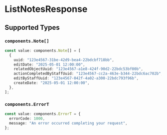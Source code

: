# ListNotesResponse


## Supported Types

### `components.Note[]`

```typescript
const value: components.Note[] = [
  {
    uuid: "123e4567-31be-42d9-bea4-22bdcbf718bb",
    editDate: "2025-05-01 12:00:00",
    relatedObjectUuid: "123e4567-a1e8-424f-90d2-22bdc53bf00b",
    actionCompletedByStaffUuid: "123e4567-cc2a-463e-b344-22bdc6ac702b",
    editByStaffUuid: "123e4567-042f-4a02-a300-22bdc793f96b",
    createDate: "2025-05-01 12:00:00",
  },
];
```

### `components.ErrorT`

```typescript
const value: components.ErrorT = {
  errorCode: 1000,
  message: "An error occurred completing your request",
};
```

